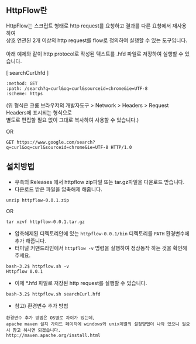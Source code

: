 HttpFlow란
----------

HttpFlow는 스크립트 형태로 http request를 요청하고 결과를 다른 요청에서 재사용하여<br/>
상호 연관된 2개 이상의 http request를 flow로 정의하여 실행할 수 있는 도구입니다.<br/>
<br/>
아래 예제와 같이 http protocol로 작성된 텍스트를 .hfd 파일로 저장하여 실행할 수 있습니다.<br/>

[ searchCurl.hfd ]
```:authority: www.google.com
:method: GET
:path: /search?q=curl&oq=curl&sourceid=chrome&ie=UTF-8
:scheme: https 
```
(위 형식은 크롬 브라우저의 개발자도구 > Network > Headers > Request Headers에 표시되는 형식으로<br/>
 별도로 편집할 필요 없이 그대로 복사하여 사용할 수 있습니다.)<br/>

OR

```
GET https://www.google.com/search?q=curl&oq=curl&sourceid=chrome&ie=UTF-8 HTTP/1.0
```


설치방법
-------
* 우측의 Releases 에서 httpflow zip파일 또는 tar.gz파일을 다운로드 받습니다.
* 다운로드 받은 파일을 압축해제 해줍니다.
```
unzip httpflow-0.0.1.zip
```
OR
```
tar xzvf httpflow-0.0.1.tar.gz
```
* 압축해제된 디렉토리안에 있는 ``httpflow-0.0.1/bin`` 디렉토리를 ``PATH`` 환경변수에 추가 해줍니다.
* 터미널 커맨드라인에서 ``httpflow -v`` 명령을 실행하여 정상동작 하는 것을 확인해 주세요.
```
bash-3.2$ httpflow.sh -v
Httpflow 0.0.1
```
* 이제 *.hfd 파일로 저장된 http request를 실행할 수 있습니다.
```
bash-3.2$ httpflow.sh searchCurl.hfd
```
* 참고) 환경변수 추가 방법
```
환경변수 추가 방법은 OS별로 차이가 있는데,
apache maven 설치 가이드 페이지에 windows와 unix계열의 설정방법이 나와 있으니 필요시 참고 하시면 되겠습니다.
http://maven.apache.org/install.html
```